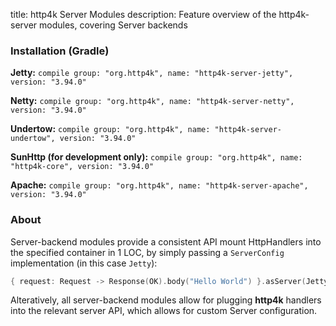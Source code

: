 title: http4k Server Modules
description: Feature overview of the http4k-server modules, covering Server backends

### Installation (Gradle)
**Jetty:** ```compile group: "org.http4k", name: "http4k-server-jetty", version: "3.94.0"```

**Netty:** ```compile group: "org.http4k", name: "http4k-server-netty", version: "3.94.0"```

**Undertow:** ```compile group: "org.http4k", name: "http4k-server-undertow", version: "3.94.0"```

**SunHttp (for development only):** ```compile group: "org.http4k", name: "http4k-core", version: "3.94.0"```

**Apache:** ```compile group: "org.http4k", name: "http4k-server-apache", version: "3.94.0"```

### About
Server-backend modules provide a consistent API mount HttpHandlers into the specified container in 1 LOC, by simply passing a `ServerConfig` implementation (in this case `Jetty`):

```kotlin
{ request: Request -> Response(OK).body("Hello World") }.asServer(Jetty(8000)).start().block()
```
Alteratively, all server-backend modules allow for plugging **http4k** handlers into the relevant server API, which allows for custom Server configuration.
